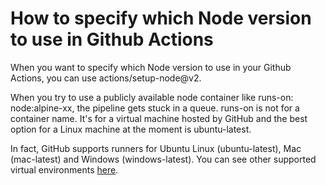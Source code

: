 # How to specify which Node version to use in Github Actions

When you want to specify which Node version to use in your Github Actions, you can use <span class="code">actions/setup-node@v2</span>.

When you try to use a publicly available node container like <span class="code">runs-on: node:alpine-xx</span>, the pipeline gets stuck in a queue. <span class="code">runs-on</span> is not for a container name. It's for a virtual machine hosted by GitHub and the best option for a Linux machine at the moment is <span class="code">ubuntu-latest</span>.

In fact, GitHub supports runners for Ubuntu Linux (<span class="code">ubuntu-latest</span>), Mac (<span class="code">mac-latest</span>) and Windows (<span class="code">windows-latest</span>). You can see other supported virtual environments <a href="https://docs.github.com/en/actions/using-github-hosted-runners/about-github-hosted-runners" target="_blank">here</a>.

<script src="https://gist.github.com/mydatahack/4c550559b338ab7797bb042ca97eadba.js"></script>
